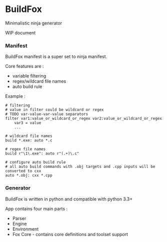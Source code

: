 # BuildFox

Minimalistic ninja generator

WIP document
 
### Manifest

BuildFox manifest is a super set to ninja manifest.

Core features are :

- variable filtering
- regex/wildcard file names
- auto build rule

Example :

	# filtering	
	# value in filter could be wildcard or regex
	# TODO var-value-var-value separators
	filter var1:value_or_wildcard_or_regex var2:value_or_wildcard_or_regex
		var3 = value
		...
	
	# wildcard file names
	build *.exe: auto *.c
	
	# regex file names
	build r"\1\.exe": auto r"(.+)\.c"
	
	# configure auto build rule
	# all auto build commands with .obj targets and .cpp inputs will be converted to cxx
	auto *.obj: cxx *.cpp

### Generator

BuildFox is written in python and compatible with python 3.3+

App contains four main parts :

- Parser
- Engine
- Environment
- Fox Core - contains core definitions and toolset support
